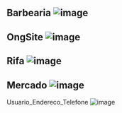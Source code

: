 Barbearia
![image](https://github.com/MatheusSoares93/Avaliacao_UC08/assets/142833871/8c216044-452a-46e6-8386-648d047e70a3)
---------------------------------------------------------------------------------------------------------------------------------------------------------------------------------------------------------------------------------
OngSite
![image](https://github.com/MatheusSoares93/Avaliacao_UC08/assets/142833871/20917d50-0287-4c7e-9c10-a2fc20e5ccf7)
---------------------------------------------------------------------------------------------------------------------------------------------------------------------------------------------------------------------------------
Rifa
![image](https://github.com/MatheusSoares93/Avaliacao_UC08/assets/142833871/766ef935-edec-4d50-8af6-3b55f30aa295)
---------------------------------------------------------------------------------------------------------------------------------------------------------------------------------------------------------------------------------
Mercado
![image](https://github.com/MatheusSoares93/Avaliacao_UC08/assets/142833871/95e3aa3e-0baf-4149-97f2-b1b3a8b9c424)
---------------------------------------------------------------------------------------------------------------------------------------------------------------------------------------------------------------------------------
Usuario_Endereco_Telefone
![image](https://github.com/MatheusSoares93/Avaliacao_UC08/assets/142833871/f194718f-5783-4c07-befe-e4c647edb67b)

